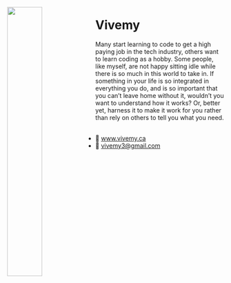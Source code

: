 
<p>
  <img src="https://images.unsplash.com/photo-1537151377170-9c19a791bbea?ixid=MnwxMjA3fDB8MHxzZWFyY2h8Nnx8ZWxlY3Ryb25pY3N8ZW58MHx8MHx8&ixlib=rb-1.2.1&auto=format&fit=crop&w=500&q=60" width="40%" align="left">
</p>

<p>
<h1>Vivemy</h1>
Many start learning to code to get a high paying job in the tech industry, others want to learn coding as a hobby. Some people, like myself, are not happy sitting idle while there is so much in this world to take in. If something in your life is so integrated in everything you do, and is so important that you can’t leave home without it, wouldn’t you want to understand how it works? Or, better yet, harness it to make it work for you rather than rely on others to tell you what you need.
<br/>
<br/>

- :page_with_curl: www.vivemy.ca 
- :email: vivemy3@gmail.com

</p>
